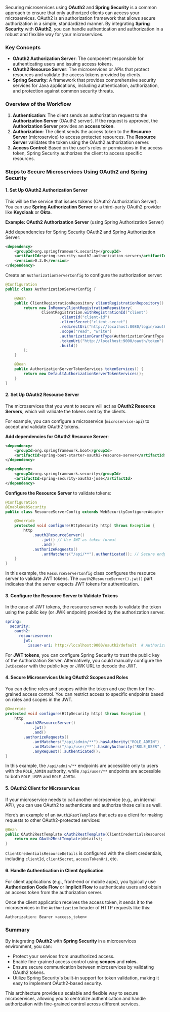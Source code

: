 Securing microservices using **OAuth2** and **Spring Security** is a common approach to ensure that only authorized clients can access your microservices. OAuth2 is an authorization framework that allows secure authorization in a simple, standardized manner. By integrating **Spring Security** with **OAuth2**, you can handle authentication and authorization in a robust and flexible way for your microservices.

### Key Concepts

- **OAuth2 Authorization Server**: The component responsible for authenticating users and issuing access tokens.
- **OAuth2 Resource Server**: The microservices or APIs that protect resources and validate the access tokens provided by clients.
- **Spring Security**: A framework that provides comprehensive security services for Java applications, including authentication, authorization, and protection against common security threats.

### Overview of the Workflow

1. **Authentication**: The client sends an authorization request to the **Authorization Server** (OAuth2 server). If the request is approved, the **Authorization Server** provides an **access token**.
2. **Authorization**: The client sends the access token to the **Resource Server** (microservice) to access protected resources. The **Resource Server** validates the token using the OAuth2 authorization server.
3. **Access Control**: Based on the user's roles or permissions in the access token, Spring Security authorizes the client to access specific resources.

### Steps to Secure Microservices Using OAuth2 and Spring Security

#### 1. **Set Up OAuth2 Authorization Server**
This will be the service that issues tokens (OAuth2 Authorization Server). You can use **Spring Authorization Server** or a third-party OAuth2 provider like **Keycloak** or **Okta**.

**Example: OAuth2 Authorization Server** (using Spring Authorization Server)

Add dependencies for Spring Security OAuth2 and Spring Authorization Server:

```xml
<dependency>
    <groupId>org.springframework.security</groupId>
    <artifactId>spring-security-oauth2-authorization-server</artifactId>
    <version>0.3.0</version>
</dependency>
```

Create an `AuthorizationServerConfig` to configure the authorization server:

```java
@Configuration
public class AuthorizationServerConfig {

    @Bean
    public ClientRegistrationRepository clientRegistrationRepository() {
        return new InMemoryClientRegistrationRepository(
                ClientRegistration.withRegistrationId("client")
                        .clientId("client-id")
                        .clientSecret("client-secret")
                        .redirectUri("http://localhost:8080/login/oauth2/code/clients")
                        .scope("read", "write")
                        .authorizationGrantType(AuthorizationGrantType.AUTHORIZATION_CODE)
                        .tokenUri("http://localhost:9000/oauth/token")
                        .build()
        );
    }

    @Bean
    public AuthorizationServerTokenServices tokenServices() {
        return new DefaultAuthorizationServerTokenServices();
    }
}
```

#### 2. **Set Up OAuth2 Resource Server**

The microservices that you want to secure will act as **OAuth2 Resource Servers**, which will validate the tokens sent by the clients.

For example, you can configure a microservice (`microservice-api`) to accept and validate OAuth2 tokens.

**Add dependencies for OAuth2 Resource Server**:

```xml
<dependency>
    <groupId>org.springframework.boot</groupId>
    <artifactId>spring-boot-starter-oauth2-resource-server</artifactId>
</dependency>

<dependency>
    <groupId>org.springframework.security</groupId>
    <artifactId>spring-security-oauth2-jose</artifactId>
</dependency>
```

**Configure the Resource Server** to validate tokens:

```java
@Configuration
@EnableWebSecurity
public class ResourceServerConfig extends WebSecurityConfigurerAdapter {

    @Override
    protected void configure(HttpSecurity http) throws Exception {
        http
            .oauth2ResourceServer()
                .jwt() // Use JWT as token format
                .and()
            .authorizeRequests()
                .antMatchers("/api/**").authenticated(); // Secure endpoints
    }
}
```

In this example, the `ResourceServerConfig` class configures the resource server to validate JWT tokens. The `oauth2ResourceServer().jwt()` part indicates that the server expects JWT tokens for authentication.

#### 3. **Configure the Resource Server to Validate Tokens**

In the case of JWT tokens, the resource server needs to validate the token using the public key (or JWK endpoint) provided by the authorization server.

```yaml
spring:
  security:
    oauth2:
      resourceserver:
        jwt:
          issuer-uri: http://localhost:9000/oauth2/default  # Authorization Server's public key URI
```

For **JWT tokens**, you can configure Spring Security to trust the public key of the Authorization Server. Alternatively, you could manually configure the `JwtDecoder` with the public key or JWK URL to decode the JWT.

#### 4. **Secure Microservices Using OAuth2 Scopes and Roles**

You can define roles and scopes within the token and use them for fine-grained access control. You can restrict access to specific endpoints based on roles and scopes in the JWT.

```java
@Override
protected void configure(HttpSecurity http) throws Exception {
    http
        .oauth2ResourceServer()
            .jwt()
            .and()
        .authorizeRequests()
            .antMatchers("/api/admin/**").hasAuthority("ROLE_ADMIN")
            .antMatchers("/api/user/**").hasAnyAuthority("ROLE_USER", "ROLE_ADMIN")
            .anyRequest().authenticated();
}
```

In this example, the `/api/admin/**` endpoints are accessible only to users with the `ROLE_ADMIN` authority, while `/api/user/**` endpoints are accessible to both `ROLE_USER` and `ROLE_ADMIN`.

#### 5. **OAuth2 Client for Microservices**

If your microservice needs to call another microservice (e.g., an internal API), you can use OAuth2 to authenticate and authorize those calls as well.

Here’s an example of an `OAuth2RestTemplate` that acts as a client for making requests to other OAuth2-protected services:

```java
@Bean
public OAuth2RestTemplate oAuth2RestTemplate(ClientCredentialsResourceDetails details) {
    return new OAuth2RestTemplate(details);
}
```

`ClientCredentialsResourceDetails` is configured with the client credentials, including `clientId`, `clientSecret`, `accessTokenUri`, etc.

#### 6. **Handle Authentication in Client Application**

For client applications (e.g., front-end or mobile apps), you typically use **Authorization Code Flow** or **Implicit Flow** to authenticate users and obtain an access token from the authorization server.

Once the client application receives the access token, it sends it to the microservices in the `Authorization` header of HTTP requests like this:

```
Authorization: Bearer <access_token>
```

### Summary

By integrating **OAuth2** with **Spring Security** in a microservices environment, you can:
- Protect your services from unauthorized access.
- Enable fine-grained access control using **scopes** and **roles**.
- Ensure secure communication between microservices by validating OAuth2 tokens.
- Utilize Spring Security's built-in support for token validation, making it easy to implement OAuth2-based security.

This architecture provides a scalable and flexible way to secure microservices, allowing you to centralize authentication and handle authorization with fine-grained control across different services.